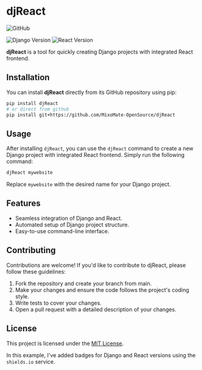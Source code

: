 # djReact

![GitHub](https://img.shields.io/github/license/MixoMate-OpenSource/djReact)
<!-- ![GitHub release (latest by date)](https://img.shields.io/github/v/release/MixoMate-OpenSource/djReact) -->
![Django Version](https://img.shields.io/badge/Django-%5E4.0.0-blue)
![React Version](https://img.shields.io/badge/React-%5E17.0.2-blue)

**djReact** is a tool for quickly creating Django projects with integrated React frontend.

## Installation

You can install **djReact** directly from its GitHub repository using pip:

```bash
pip install djReact
# or direct from github
pip install git+https://github.com/MixoMate-OpenSource/djReact
```
## Usage
After installing `djReact`, you can use the `djReact` command to create a new Django project with integrated React frontend. Simply run the following command:
```bash
djReact mywebsite
```
Replace `mywebsite` with the desired name for your Django project.

## Features
- Seamless integration of Django and React.
- Automated setup of Django project structure.
- Easy-to-use command-line interface.

## Contributing
Contributions are welcome! If you'd like to contribute to djReact, please follow these guidelines:

1. Fork the repository and create  your branch from main.
2. Make your changes and ensure the code follows the project's coding style.
3. Write tests to cover your changes.
4. Open a pull request with a detailed description of your changes.

## License
This project is licensed under the [MIT License](http://asd.sd).


In this example, I've added badges for Django and React versions using the `shields.io` service.

